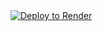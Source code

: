 <a href="https://render.com/deploy?repo=https://github.com/nyanko3/blogyuki.git">
<img src="https://render.com/images/deploy-to-render-button.svg" alt="Deploy to Render">
</a>
